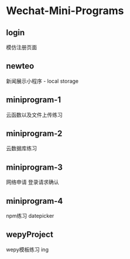 # Wechat-Mini-Programs

## login
模仿注册页面

## newteo
新闻展示小程序 - local storage

## miniprogram-1
云函数以及文件上传练习

## miniprogram-2 
云数据库练习

## miniprogram-3 
网络申请 登录请求确认

## miniprogram-4
npm练习 datepicker 

## wepyProject
wepy模板练习 ing
